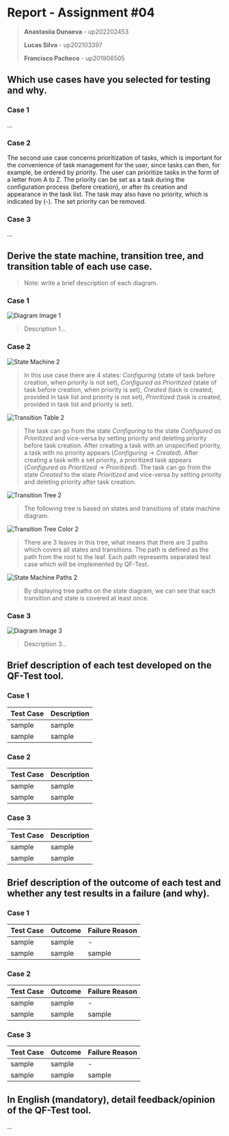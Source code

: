 # Report - Assignment #04

> **Anastasiia Dunaeva** - up202202453
>
> **Lucas Silva** - up202103397
>
> **Francisco Pacheco** - up201906505

## Which use cases have you selected for testing and why.

### Case 1

...

### Case 2

The second use case concerns prioritization of tasks, which is important for the convenience of task management for the user, since tasks can then, for example, be ordered by priority. The user can prioritize tasks in the form of a letter from A to Z. The priority can be set as a task during the configuration process (before creation), or after its creation and appearance in the task list. The task may also have no priority, which is indicated by (-). The set priority can be removed.

### Case 3

...

## Derive the state machine, transition tree, and transition table of each use case.

> Note: write a brief description of each diagram.

### Case 1

![Diagram Image 1](../.github/#04/diagram-image-1.png)

> Description 1...

### Case 2

![State Machine 2](../.github/#04/ST/2_state_machine_priority.jpg)

> In this use case there are 4 states: _Configuring_ (state of task before creation, when priority is not set), _Configured as Prioritized_ (state of task before creation, when priority is set), _Created_ (task is created, provided in task list and priority is not set), _Prioritized_ (task is created, provided in task list and priority is set).

![Transition Table 2](../.github/#04/Tables/transition_table2.jpg)

> The task can go from the state _Configuring_ to the state _Configured as Prioritized_ and vice-versa by setting priority and deleting priority before task creation. After creating a task with an unspecified priority, a task with no priority appears (_Configuring_ -> _Created_). After creating a task with a set priority, a prioritized task appears (_Configured as Prioritized_ -> _Prioritized_). The task can go from the state _Created_ to the state _Prioritized_ and vice-versa by setting priority and deleting priority after task creation.

![Transition Tree 2](../.github/#04/TT/2_transition_tree_priority.jpg)

> The following tree is based on states and transitions of state machine diagram.

![Transition Tree Color 2](../.github/#04/TT/tree_arrows.png)

> There are 3 leaves in this tree, what means that there are 3 paths which covers all states and transitions. The path is defined as the path from the root to the leaf. Each path represents separated test case which will be implemented by QF-Test.

![State Machine Paths 2](../.github/#04/SM/2_sm_priority_paths.png)

> By displaying tree paths on the state diagram, we can see that each transition and state is covered at least once.

### Case 3

![Diagram Image 3](../.github/#04/diagram-image-3.png)

> Description 3...

## Brief description of each test developed on the QF-Test tool.

### Case 1

| Test Case | Description |
| --------- | ----------- |
| sample    | sample      |
| sample    | sample      |

### Case 2

| Test Case | Description |
| --------- | ----------- |
| sample    | sample      |
| sample    | sample      |

### Case 3

| Test Case | Description |
| --------- | ----------- |
| sample    | sample      |
| sample    | sample      |

## Brief description of the outcome of each test and whether any test results in a failure (and why).

### Case 1

| Test Case | Outcome | Failure Reason |
| --------- | ------- | -------------- |
| sample    | sample  | -              |
| sample    | sample  | sample         |

### Case 2

| Test Case | Outcome | Failure Reason |
| --------- | ------- | -------------- |
| sample    | sample  | -              |
| sample    | sample  | sample         |

### Case 3

| Test Case | Outcome | Failure Reason |
| --------- | ------- | -------------- |
| sample    | sample  | -              |
| sample    | sample  | sample         |

## In English (mandatory), detail feedback/opinion of the QF-Test tool.

...
